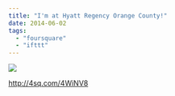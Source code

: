 ```yaml
---
title: "I'm at Hyatt Regency Orange County!"
date: 2014-06-02
tags: 
  - "foursquare"
  - "ifttt"
---
```


![](images/1dcWGcu)  
  
http://4sq.com/4WiNV8

